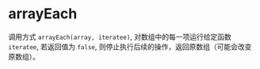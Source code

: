 # arrayEach

调用方式 `arrayEach(array, iteratee)`, 对数组中的每一项运行给定函数 `iteratee`, 若返回值为 `false`, 则停止执行后续的操作，返回原数组（可能会改变原数组）。
